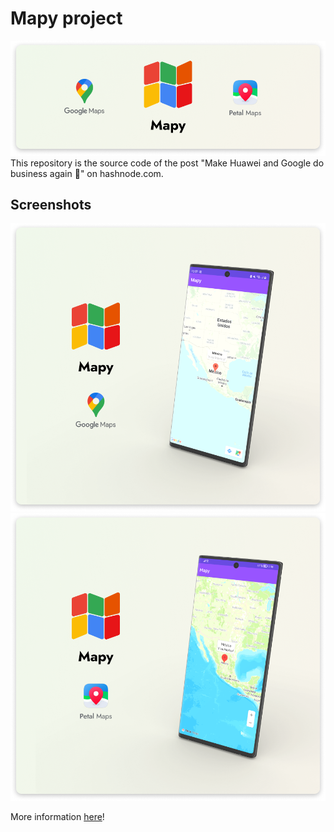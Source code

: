 # Mapy project

![Mapy](/resources/Mapy.png)
This repository is the source code of the post "Make Huawei and Google do business again 🤝" on hashnode.com.

## Screenshots

![Mapy using GMS](/resources/MapyGMaps.png)
![Mapy using HMS](/resources/MapyPetal.png)

More information [here](https://calo.hashnode.dev/make-huawei-and-google-do-business-again)!